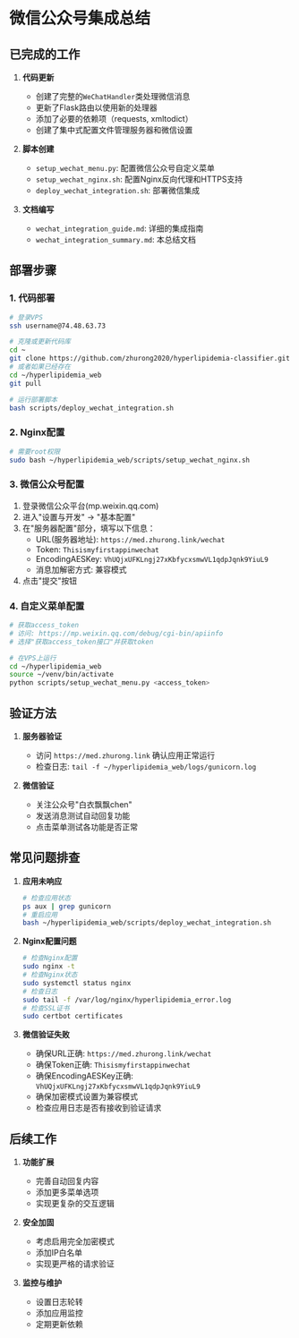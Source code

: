 # 微信公众号集成总结

## 已完成的工作

1. **代码更新**
   - 创建了完整的`WeChatHandler`类处理微信消息
   - 更新了Flask路由以使用新的处理器
   - 添加了必要的依赖项（requests, xmltodict）
   - 创建了集中式配置文件管理服务器和微信设置

2. **脚本创建**
   - `setup_wechat_menu.py`: 配置微信公众号自定义菜单
   - `setup_wechat_nginx.sh`: 配置Nginx反向代理和HTTPS支持
   - `deploy_wechat_integration.sh`: 部署微信集成

3. **文档编写**
   - `wechat_integration_guide.md`: 详细的集成指南
   - `wechat_integration_summary.md`: 本总结文档

## 部署步骤

### 1. 代码部署

```bash
# 登录VPS
ssh username@74.48.63.73

# 克隆或更新代码库
cd ~
git clone https://github.com/zhurong2020/hyperlipidemia-classifier.git hyperlipidemia_web
# 或者如果已经存在
cd ~/hyperlipidemia_web
git pull

# 运行部署脚本
bash scripts/deploy_wechat_integration.sh
```

### 2. Nginx配置

```bash
# 需要root权限
sudo bash ~/hyperlipidemia_web/scripts/setup_wechat_nginx.sh
```

### 3. 微信公众号配置

1. 登录微信公众平台(mp.weixin.qq.com)
2. 进入"设置与开发" -> "基本配置"
3. 在"服务器配置"部分，填写以下信息：
   - URL(服务器地址): `https://med.zhurong.link/wechat`
   - Token: `Thisismyfirstappinwechat`
   - EncodingAESKey: `VhUQjxUFKLngj27xKbfycxsmwVL1qdpJqnk9YiuL9`
   - 消息加解密方式: 兼容模式
4. 点击"提交"按钮

### 4. 自定义菜单配置

```bash
# 获取access_token
# 访问: https://mp.weixin.qq.com/debug/cgi-bin/apiinfo
# 选择"获取access_token接口"并获取token

# 在VPS上运行
cd ~/hyperlipidemia_web
source ~/venv/bin/activate
python scripts/setup_wechat_menu.py <access_token>
```

## 验证方法

1. **服务器验证**
   - 访问 `https://med.zhurong.link` 确认应用正常运行
   - 检查日志: `tail -f ~/hyperlipidemia_web/logs/gunicorn.log`

2. **微信验证**
   - 关注公众号"白衣飘飘chen"
   - 发送消息测试自动回复功能
   - 点击菜单测试各功能是否正常

## 常见问题排查

1. **应用未响应**
   ```bash
   # 检查应用状态
   ps aux | grep gunicorn
   # 重启应用
   bash ~/hyperlipidemia_web/scripts/deploy_wechat_integration.sh
   ```

2. **Nginx配置问题**
   ```bash
   # 检查Nginx配置
   sudo nginx -t
   # 检查Nginx状态
   sudo systemctl status nginx
   # 检查日志
   sudo tail -f /var/log/nginx/hyperlipidemia_error.log
   # 检查SSL证书
   sudo certbot certificates
   ```

3. **微信验证失败**
   - 确保URL正确: `https://med.zhurong.link/wechat`
   - 确保Token正确: `Thisismyfirstappinwechat`
   - 确保EncodingAESKey正确: `VhUQjxUFKLngj27xKbfycxsmwVL1qdpJqnk9YiuL9`
   - 确保加密模式设置为兼容模式
   - 检查应用日志是否有接收到验证请求

## 后续工作

1. **功能扩展**
   - 完善自动回复内容
   - 添加更多菜单选项
   - 实现更复杂的交互逻辑

2. **安全加固**
   - 考虑启用完全加密模式
   - 添加IP白名单
   - 实现更严格的请求验证

3. **监控与维护**
   - 设置日志轮转
   - 添加应用监控
   - 定期更新依赖 